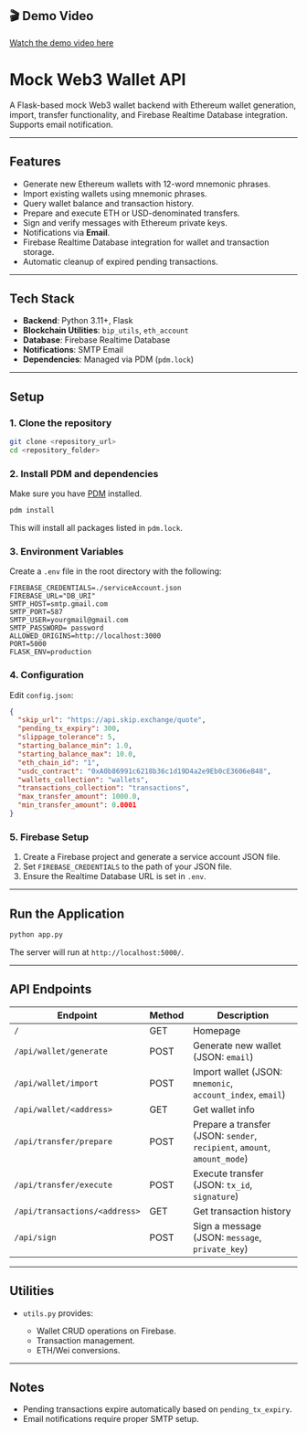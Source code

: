 ## 🎬 Demo Video
[Watch the demo video here]([https://drive.google.com/file/d/your_video_id/view](https://drive.google.com/file/d/1sZuJIxb5Sd25J3N_bKD2Vy2k7Fuhq--j/view?usp=sharing))



# Mock Web3 Wallet API

A Flask-based mock Web3 wallet backend with Ethereum wallet generation, import, transfer functionality, and Firebase Realtime Database integration. Supports email notification.

---

## Features

* Generate new Ethereum wallets with 12-word mnemonic phrases.
* Import existing wallets using mnemonic phrases.
* Query wallet balance and transaction history.
* Prepare and execute ETH or USD-denominated transfers.
* Sign and verify messages with Ethereum private keys.
* Notifications via **Email**.
* Firebase Realtime Database integration for wallet and transaction storage.
* Automatic cleanup of expired pending transactions.

---

## Tech Stack

* **Backend**: Python 3.11+, Flask
* **Blockchain Utilities**: `bip_utils`, `eth_account`
* **Database**: Firebase Realtime Database
* **Notifications**: SMTP Email
* **Dependencies**: Managed via PDM (`pdm.lock`)

---

## Setup

### 1. Clone the repository

```bash
git clone <repository_url>
cd <repository_folder>
```

### 2. Install PDM and dependencies

Make sure you have [PDM](https://pdm.fming.dev/) installed.

```bash
pdm install
```

This will install all packages listed in `pdm.lock`.

### 3. Environment Variables

Create a `.env` file in the root directory with the following:

```dotenv
FIREBASE_CREDENTIALS=./serviceAccount.json
FIREBASE_URL="DB_URI"
SMTP_HOST=smtp.gmail.com
SMTP_PORT=587
SMTP_USER=yourgmail@gmail.com
SMTP_PASSWORD= password
ALLOWED_ORIGINS=http://localhost:3000
PORT=5000
FLASK_ENV=production
```

### 4. Configuration

Edit `config.json`:

```json
{
  "skip_url": "https://api.skip.exchange/quote",
  "pending_tx_expiry": 300,
  "slippage_tolerance": 5,
  "starting_balance_min": 1.0,
  "starting_balance_max": 10.0,
  "eth_chain_id": "1",
  "usdc_contract": "0xA0b86991c6218b36c1d19D4a2e9Eb0cE3606eB48",
  "wallets_collection": "wallets",
  "transactions_collection": "transactions",
  "max_transfer_amount": 1000.0,
  "min_transfer_amount": 0.0001
}
```

### 5. Firebase Setup

1. Create a Firebase project and generate a service account JSON file.
2. Set `FIREBASE_CREDENTIALS` to the path of your JSON file.
3. Ensure the Realtime Database URL is set in `.env`.

---

## Run the Application

```bash
python app.py
```

The server will run at `http://localhost:5000/`.

---

## API Endpoints

| Endpoint                      | Method | Description                                                               |
| ----------------------------- | ------ | ------------------------------------------------------------------------- |
| `/`                           | GET    | Homepage                                                                  |
| `/api/wallet/generate`        | POST   | Generate new wallet (JSON: `email`)                                       |
| `/api/wallet/import`          | POST   | Import wallet (JSON: `mnemonic`, `account_index`, `email`)                |
| `/api/wallet/<address>`       | GET    | Get wallet info                                                           |
| `/api/transfer/prepare`       | POST   | Prepare a transfer (JSON: `sender`, `recipient`, `amount`, `amount_mode`) |
| `/api/transfer/execute`       | POST   | Execute transfer (JSON: `tx_id`, `signature`)                             |
| `/api/transactions/<address>` | GET    | Get transaction history                                                   |
| `/api/sign`                   | POST   | Sign a message (JSON: `message`, `private_key`)                           |

---

## Utilities

* `utils.py` provides:

  * Wallet CRUD operations on Firebase.
  * Transaction management.
  * ETH/Wei conversions.

---

## Notes

* Pending transactions expire automatically based on `pending_tx_expiry`.
* Email notifications require proper SMTP setup.
